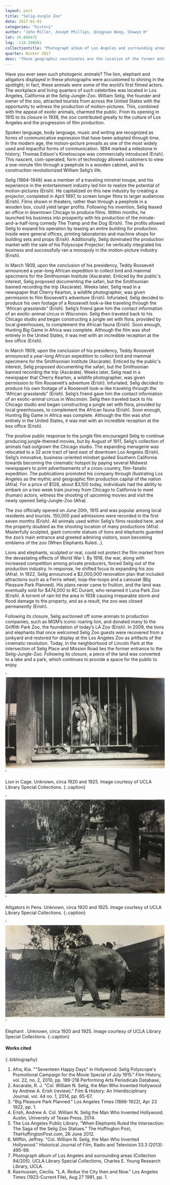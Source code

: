 ```yaml
---
layout: post
title: "Selig-Jungle Zoo"
date: 2017-01-01
categories: "history"
author: "John Miller, Joseph Phillips, Qingyuan Wang, Shawye H"
lat: 34.068472
lng: -118.200881
collectiontitle: "Photograph album of Los Angeles and surrounding areas, UCLA Library Special Collections"
quarter: Winter 2017
desc: "These geographic coordinates are the location of the former entrance to the Selig-Jungle-Zoo.Two massive concrete statues of lions and elephants bordered the entrance and quickly became emblems of the zoo. Once home to exotic animals used for motion pictures, the land is now used as a recreational park."
---
```

Have you ever seen such photogenic animals? The lion, elephant and alligators displayed in these photographs were accustomed to shining in the spotlight; in fact, these animals were some of the world’s first filmed actors. The workplace and living quarters of such celebrities was located in Los Angeles, California at the Selig-Jungle-Zoo. William Selig, the founder and owner of the zoo, attracted tourists from across the United States with the opportunity to witness the production of motion-pictures. This, combined with the appeal of exotic animals, charmed the public. From its opening in 1915 to its closure in 1938, the zoo contributed greatly to the culture of Los Angeles and the progression of film production.

Spoken language, body language, music and writing are recognized as forms of communicative expression that have been adopted through time. In the modern age, the motion-picture prevails as one of the most widely used and impactful forms of communication. 1894 marked a milestone in history; Thomas Edison's Kinetoscope was commercially introduced (Erish). This nascent, coin-operated, form of technology allowed customers to view a one-minute film through a peephole in a wooden cabinet, and its construction revolutionized William Selig’s life.

Selig (1864-1948) was a member of a traveling minstrel troupe, and his experience in the entertainment industry led him to realize the potential of motion-pictures (Erish). He capitalized on this new industry by creating a projector, completed in April 1897, to screen longer films to larger audiences (Erish). Films shown in theaters, rather than through a peephole in a wooden box, could yield larger profits. Following his invention, Selig leased an office in downtown Chicago to produce films. Within months, he launched his business into prosperity with his production of the minute-and-a-half-long comedy The Tramp and the Dog (Erish). The profits allowed Selig to expand his operation by leasing an entire building for production. Inside were general offices, printing laboratories and machine shops for building sets and props (Erish). Additionally, Selig dominated the production market with the sale of his Polyscope Projector; he vertically integrated his business and successfully ran a monopoly in the motion-picture industry (Erish).

In March 1909, upon the conclusion of his presidency, Teddy Roosevelt announced a year-long African expedition to collect bird and mammal specimens for the Smithsonian Institute (Ascárate). Enticed by the public's interest, Selig proposed documenting the safari, but the Smithsonian banned recording the trip (Ascárate). Weeks later, Selig read in a newspaper that Cherry Kearton, a wildlife photographer, was given permission to film Roosevelt’s adventure (Erish). Infuriated, Selig decided to produce his own footage of a Roosevelt look-a-like traveling through the “African grasslands” (Erish). Selig’s friend gave him the contact information of an  exotic-animal circus in Wisconsin. Selig then traveled back to his Chicago studio and began constructing a jungle set with flora, provided by local greenhouses, to complement the African fauna (Erish). Soon enough, Hunting Big Game in Africa was complete. Although the film was shot entirely in the United States, it was met with an incredible reception at the box office (Erish).

In March 1909, upon the conclusion of his presidency, Teddy Roosevelt announced a year-long African expedition to collect bird and mammal specimens for the Smithsonian Institute (Ascárate). Enticed by the public's interest, Selig proposed documenting the safari, but the Smithsonian banned recording the trip (Ascárate). Weeks later, Selig read in a newspaper that Cherry Kearton, a wildlife photographer, was given permission to film Roosevelt’s adventure (Erish). Infuriated, Selig decided to produce his own footage of a Roosevelt look-a-like traveling through the “African grasslands” (Erish). Selig’s friend gave him the contact information of an  exotic-animal circus in Wisconsin. Selig then traveled back to his Chicago studio and began constructing a jungle set with flora, provided by local greenhouses, to complement the African fauna (Erish). Soon enough, Hunting Big Game in Africa was complete. Although the film was shot entirely in the United States, it was met with an incredible reception at the box office (Erish).

The positive public response to the jungle film encouraged Selig to continue producing jungle-themed movies, but by August of 1911, Selig’s collection of animals had outgrown the Chicago studio. The expanding menagerie was relocated to a 32 acre tract of land east of downtown Los Angeles (Erish). Selig’s innovative, business-oriented mindset guided Southern California towards becoming the cinematic hotspot by paying several Midwest newspapers to print advertisements of a cross-country, film-fanatic expedition. The publications promoted his company through illustrating Los Angeles as the mythic and geographic film production capital of the nation (Afra). For a price of $128, about $3,100 today, individuals had the ability to embark on a two week train journey from Chicago to California to meet (human) actors, witness the shooting of upcoming movies and visit the newly opened Selig-Jungle-Zoo (Afra).

The zoo officially opened on June 20th, 1915 and was popular among local residents and tourists. 150,000 paid admissions were recorded in the first seven months (Erish). All animals used within Selig’s films resided here, and the property doubled as the shooting location of many productions (Afra). Masterfully sculpted, giant concrete statues of lions and elephants guarded the zoo’s main entrance and greeted admiring visitors, soon becoming emblems of the zoo (When Elephants Ruled...).

Lions and elephants, sculpted or real, could not protect the film market from the devastating effects of World War I. By 1918, the war, along with increased competition among private producers, forced Selig out of the production industry. In response, he shifted focus to expanding his zoo (Afra). In 1922, Selig announced a $2,000,000 renovation plan that included attractions such as a Ferris wheel, loop-the-loops and a carousel (Big Pleasure Park Planned). His plans never came to fruition, and the land was eventually sold for $474,000 to RC Durant, who renamed it Luna Park Zoo (Erish). A torrent of rain hit the area in 1938 causing irreparable storm and flood damage to the property, and as a result, the zoo was closed permanently (Erish).

Following its closure, Selig auctioned off some animals to production companies, such as MGM’s iconic roaring lion, and donated many to the Griffith Park Zoo, the foundation of today’s LA Zoo (Erish). In 2009, the lions and elephants that once welcomed Selig Zoo guests were recovered from a junkyard and restored for display at the Los Angeles Zoo as artifacts of the cinematic revolution. Today, in the neighborhood of Lincoln Park at the intersection of Selig Place and Mission Road lies the former entrance to the Selig-Jungle-Zoo. Following its closure, a piece of the land was converted to a lake and a park, which continues to provide a space for the public to enjoy.


'![This image depicts a male lion lying in a small cage. He is facing the camera, and metal bars are partially obstructing his face.](images/zoo_1.jpg)'

Lion in Cage. Unknown, circa 1920 and 1925. Image courtesy of UCLA Library Special Collections.
   {:.caption}

'![An elephant, with a curled trunk, stands in its enclosure. Buildings are partially hidden behind Ivy covered walls.](images/zoo_2.jpg)'

Alligators in Pens. Unknown, circa 1920 and 1925. Image courtesy of UCLA Library Special Collections.
   {:.caption}

'![A family of alligators is clustered on the ground of their pen, around the edge of their habitat’s pond.](images/zoo_3.jpg)'

Elephant . Unknown, circa 1920 and 1925. Image courtesy of UCLA Library Special Collections.
   {:.caption}


#### Works cited

{:.bibliography}
1. Afra, Kia. &quot;&quot;Seventeen Happy Days&quot; in Hollywood: Selig Polyscope's Promotional Campaign for the Movie Special of July 1915.&quot; Film History, vol. 22, no. 2, 2010, pp. 199-218 Performing Arts Periodicals Database,
2. Ascárate, R. J. &quot;Col. William N. Selig, the Man Who Invented Hollywood by Andrew A. Erish (review).&quot; Film &amp; History: An Interdisciplinary Journal, vol. 44 no. 1, 2014, pp. 65-67.
3. &quot;Big Pleasure Park Planned.&quot; Los Angeles Times (1886-1922), Apr 23 1922, pp. 1.
4. Erish, Andrew A. Col. William N. Selig the Man Who Invented Hollywood. Austin, University of Texas Press, 2014.
5. The Los Angeles Public Library. “When Elephants Ruled the Intersection: The Saga of the Selig Zoo Statues.” The Huffington Post, TheHuffingtonPost.com, 26 June 2012.
6. Mifflin, Jeffrey. &quot;Col. William N. Selig, the Man Who Invented Hollywood.&quot; Historical Journal of Film, Radio and Television 33.3 (2013): 495-99.
7. Photograph album of Los Angeles and surrounding areas (Collection 94/205). UCLA Library Special Collections, Charles E. Young Research Library, UCLA.
8. Rasmussen, Cecilia. &quot;L.A. Redux the City then and Now.&quot; Los Angeles Times (1923-Current File), Aug 27 1991, pp. 1.
